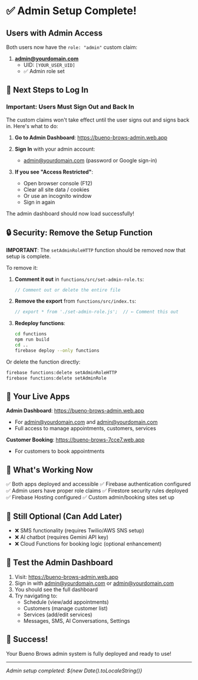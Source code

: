 # ✅ Admin Setup Complete!

## Users with Admin Access

Both users now have the `role: "admin"` custom claim:

1. **admin@yourdomain.com** 
   - UID: `[YOUR_USER_UID]`
   - ✅ Admin role set

## 🔐 Next Steps to Log In

### Important: Users Must Sign Out and Back In

The custom claims won't take effect until the user signs out and signs back in. Here's what to do:

1. **Go to Admin Dashboard**: https://bueno-brows-admin.web.app

2. **Sign In** with your admin account:
   - admin@yourdomain.com (password or Google sign-in)

3. **If you see "Access Restricted"**:
   - Open browser console (F12)
   - Clear all site data / cookies
   - Or use an incognito window
   - Sign in again

The admin dashboard should now load successfully!

## 🔒 Security: Remove the Setup Function

**IMPORTANT**: The `setAdminRoleHTTP` function should be removed now that setup is complete.

To remove it:

1. **Comment it out** in `functions/src/set-admin-role.ts`:
   ```typescript
   // Comment out or delete the entire file
   ```

2. **Remove the export** from `functions/src/index.ts`:
   ```typescript
   // export * from './set-admin-role.js';  // ← Comment this out
   ```

3. **Redeploy functions**:
   ```bash
   cd functions
   npm run build
   cd ..
   firebase deploy --only functions
   ```

Or delete the function directly:
```bash
firebase functions:delete setAdminRoleHTTP
firebase functions:delete setAdminRole
```

## 📱 Your Live Apps

**Admin Dashboard**: https://bueno-brows-admin.web.app
- For admin@yourdomain.com and admin@yourdomain.com
- Full access to manage appointments, customers, services

**Customer Booking**: https://bueno-brows-7cce7.web.app
- For customers to book appointments

## 🎯 What's Working Now

✅ Both apps deployed and accessible
✅ Firebase authentication configured  
✅ Admin users have proper role claims
✅ Firestore security rules deployed
✅ Firebase Hosting configured
✅ Custom admin/booking sites set up

## 🔧 Still Optional (Can Add Later)

- ❌ SMS functionality (requires Twilio/AWS SNS setup)
- ❌ AI chatbot (requires Gemini API key)
- ❌ Cloud Functions for booking logic (optional enhancement)

## 🧪 Test the Admin Dashboard

1. Visit: https://bueno-brows-admin.web.app
2. Sign in with admin@yourdomain.com or admin@yourdomain.com
3. You should see the full dashboard
4. Try navigating to:
   - Schedule (view/add appointments)
   - Customers (manage customer list)
   - Services (add/edit services)
   - Messages, SMS, AI Conversations, Settings

## 🎉 Success!

Your Bueno Brows admin system is fully deployed and ready to use!

---

*Admin setup completed: ${new Date().toLocaleString()}*

